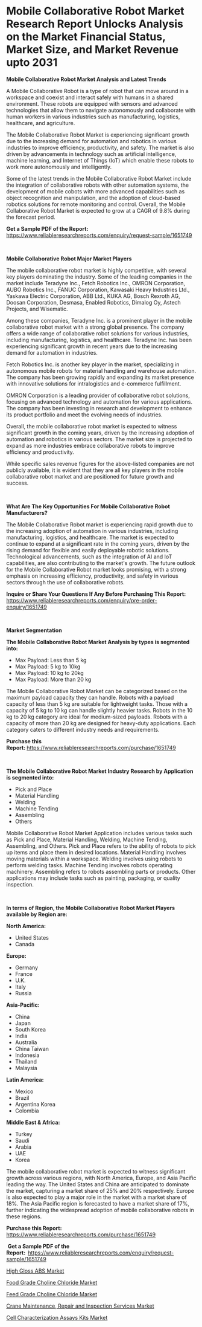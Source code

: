 <p><h1>Mobile Collaborative Robot Market Research Report Unlocks Analysis on the Market Financial Status, Market Size, and Market Revenue upto 2031</h1></p><p><strong>Mobile Collaborative Robot Market Analysis and Latest Trends</strong></p>
<p><p>A Mobile Collaborative Robot is a type of robot that can move around in a workspace and coexist and interact safely with humans in a shared environment. These robots are equipped with sensors and advanced technologies that allow them to navigate autonomously and collaborate with human workers in various industries such as manufacturing, logistics, healthcare, and agriculture.</p><p>The Mobile Collaborative Robot Market is experiencing significant growth due to the increasing demand for automation and robotics in various industries to improve efficiency, productivity, and safety. The market is also driven by advancements in technology such as artificial intelligence, machine learning, and Internet of Things (IoT) which enable these robots to work more autonomously and intelligently.</p><p>Some of the latest trends in the Mobile Collaborative Robot Market include the integration of collaborative robots with other automation systems, the development of mobile cobots with more advanced capabilities such as object recognition and manipulation, and the adoption of cloud-based robotics solutions for remote monitoring and control. Overall, the Mobile Collaborative Robot Market is expected to grow at a CAGR of 9.8% during the forecast period.</p></p>
<p><strong>Get a Sample PDF of the Report:&nbsp;</strong> <a href="https://www.reliableresearchreports.com/enquiry/request-sample/1651749">https://www.reliableresearchreports.com/enquiry/request-sample/1651749</a></p>
<p>&nbsp;</p>
<p><strong>Mobile Collaborative Robot Major Market Players</strong></p>
<p><p>The mobile collaborative robot market is highly competitive, with several key players dominating the industry. Some of the leading companies in the market include Teradyne Inc., Fetch Robotics Inc., OMRON Corporation, AUBO Robotics Inc., FANUC Corporation, Kawasaki Heavy Industries Ltd., Yaskawa Electric Corporation, ABB Ltd., KUKA AG, Bosch Rexroth AG, Doosan Corporation, Desmasa, Enabled Robotics, Dimalog Oy, Astech Projects, and Wisematic.</p><p>Among these companies, Teradyne Inc. is a prominent player in the mobile collaborative robot market with a strong global presence. The company offers a wide range of collaborative robot solutions for various industries, including manufacturing, logistics, and healthcare. Teradyne Inc. has been experiencing significant growth in recent years due to the increasing demand for automation in industries.</p><p>Fetch Robotics Inc. is another key player in the market, specializing in autonomous mobile robots for material handling and warehouse automation. The company has been growing rapidly and expanding its market presence with innovative solutions for intralogistics and e-commerce fulfillment.</p><p>OMRON Corporation is a leading provider of collaborative robot solutions, focusing on advanced technology and automation for various applications. The company has been investing in research and development to enhance its product portfolio and meet the evolving needs of industries.</p><p>Overall, the mobile collaborative robot market is expected to witness significant growth in the coming years, driven by the increasing adoption of automation and robotics in various sectors. The market size is projected to expand as more industries embrace collaborative robots to improve efficiency and productivity.</p><p>While specific sales revenue figures for the above-listed companies are not publicly available, it is evident that they are all key players in the mobile collaborative robot market and are positioned for future growth and success.</p></p>
<p>&nbsp;</p>
<p><strong>What Are The Key Opportunities For Mobile Collaborative Robot Manufacturers?</strong></p>
<p><p>The Mobile Collaborative Robot market is experiencing rapid growth due to the increasing adoption of automation in various industries, including manufacturing, logistics, and healthcare. The market is expected to continue to expand at a significant rate in the coming years, driven by the rising demand for flexible and easily deployable robotic solutions. Technological advancements, such as the integration of AI and IoT capabilities, are also contributing to the market's growth. The future outlook for the Mobile Collaborative Robot market looks promising, with a strong emphasis on increasing efficiency, productivity, and safety in various sectors through the use of collaborative robots.</p></p>
<p><strong>Inquire or Share Your Questions If Any Before Purchasing This Report:</strong> <a href="https://www.reliableresearchreports.com/enquiry/pre-order-enquiry/1651749">https://www.reliableresearchreports.com/enquiry/pre-order-enquiry/1651749</a></p>
<p>&nbsp;</p>
<p><strong>Market Segmentation</strong></p>
<p><strong>The Mobile Collaborative Robot Market Analysis by types is segmented into:</strong></p>
<p><ul><li>Max Payload: Less than 5 kg</li><li>Max Payload: 5 kg to 10kg</li><li>Max Payload: 10 kg to 20kg</li><li>Max Payload: More than 20 kg</li></ul></p>
<p><p>The Mobile Collaborative Robot Market can be categorized based on the maximum payload capacity they can handle. Robots with a payload capacity of less than 5 kg are suitable for lightweight tasks. Those with a capacity of 5 kg to 10 kg can handle slightly heavier tasks. Robots in the 10 kg to 20 kg category are ideal for medium-sized payloads. Robots with a capacity of more than 20 kg are designed for heavy-duty applications. Each category caters to different industry needs and requirements.</p></p>
<p><strong>Purchase this Report:&nbsp;</strong><a href="https://www.reliableresearchreports.com/purchase/1651749">https://www.reliableresearchreports.com/purchase/1651749</a></p>
<p>&nbsp;</p>
<p><strong>The Mobile Collaborative Robot Market Industry Research by Application is segmented into:</strong></p>
<p><ul><li>Pick and Place</li><li>Material Handling</li><li>Welding</li><li>Machine Tending</li><li>Assembling</li><li>Others</li></ul></p>
<p><p>Mobile Collaborative Robot Market Application includes various tasks such as Pick and Place, Material Handling, Welding, Machine Tending, Assembling, and Others. Pick and Place refers to the ability of robots to pick up items and place them in desired locations. Material Handling involves moving materials within a workspace. Welding involves using robots to perform welding tasks. Machine Tending involves robots operating machinery. Assembling refers to robots assembling parts or products. Other applications may include tasks such as painting, packaging, or quality inspection.</p></p>
<p>&nbsp;</p>
<p><strong>In terms of Region, the Mobile Collaborative Robot Market Players available by Region are:</strong></p>
<p>
    <p> <strong> North America: </strong>
        <ul>
            <li>United States</li>
            <li>Canada</li>
        </ul>
        </p> 
    <p> <strong> Europe: </strong>
        <ul>
            <li>Germany</li>
            <li>France</li>
            <li>U.K.</li>
            <li>Italy</li>
            <li>Russia</li>
        </ul>
        </p> 
    <p> <strong> Asia-Pacific: </strong>
        <ul>
            <li>China</li>
            <li>Japan</li>
            <li>South Korea</li>
            <li>India</li>
            <li>Australia</li>
            <li>China Taiwan</li>
            <li>Indonesia</li>
            <li>Thailand</li>
            <li>Malaysia</li>
        </ul>
        </p> 
    <p> <strong> Latin America: </strong>
        <ul>
            <li>Mexico</li>
            <li>Brazil</li>
            <li>Argentina Korea</li>
            <li>Colombia</li>
        </ul>
        </p> 
    <p> <strong> Middle East & Africa: </strong>
        <ul>
            <li>Turkey</li>
            <li>Saudi</li>
            <li>Arabia</li>
            <li>UAE</li>
            <li>Korea</li>
        </ul>
    </p>
    </p>
<p><p>The mobile collaborative robot market is expected to witness significant growth across various regions, with North America, Europe, and Asia Pacific leading the way. The United States and China are anticipated to dominate the market, capturing a market share of 25% and 20% respectively. Europe is also expected to play a major role in the market with a market share of 18%. The Asia Pacific region is forecasted to have a market share of 17%, further indicating the widespread adoption of mobile collaborative robots in these regions.</p></p>
<p><strong>Purchase this Report: </strong><a href="https://www.reliableresearchreports.com/purchase/1651749">https://www.reliableresearchreports.com/purchase/1651749</a></p>
<p>&nbsp;<strong>Get a Sample PDF of the Report:&nbsp;&nbsp;</strong><a href="https://www.reliableresearchreports.com/enquiry/request-sample/1651749">https://www.reliableresearchreports.com/enquiry/request-sample/1651749</a></p>
<p><strong></strong></p>
<p><p><a href="https://issuu.com/reportprime-2/docs/high-gloss-abs-market-size-2030.pptx">High Gloss ABS Market</a></p><p><a href="https://github.com/moyahfrancoestellec51j635wcx/Market-Research-Report-List-1/blob/main/food-grade-choline-chloride-market.md">Food Grade Choline Chloride Market</a></p><p><a href="https://github.com/suaretopek9/Market-Research-Report-List-1/blob/main/feed-grade-choline-chloride-market.md">Feed Grade Choline Chloride Market</a></p><p><a href="https://issuu.com/reportprime-2/docs/crane-maintenance-repair-and-inspection-services-m">Crane Maintenance, Repair and Inspection Services Market</a></p><p><a href="https://medium.com/@reganklocko456458/cell-characterization-assays-kits-market-size-market-outlook-and-market-forecast-2024-to-2031-f10753ab1989">Cell Characterization Assays Kits Market</a></p></p>